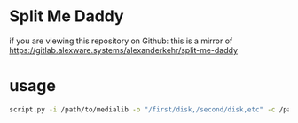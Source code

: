 # Split Me Daddy

if you are viewing this repository on Github: this is a mirror of https://gitlab.alexware.systems/alexanderkehr/split-me-daddy

# usage

```bash
script.py -i /path/to/medialib -o "/first/disk,/second/disk,etc" -c /path/to/catalogue.bcf
```
